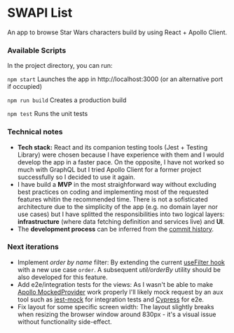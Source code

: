 # SWAPI List

An app to browse Star Wars characters build by using React + Apollo Client.
### Available Scripts

In the project directory, you can run:

`npm start`
Launches the app in http://localhost:3000 (or an alternative port if occupied)

`npm run build`
Creates a production build

`npm test`
Runs the unit tests

### Technical notes

- **Tech stack:** React and its companion testing tools (Jest + Testing Library) were chosen because I have experience with them and I would develop the app in a faster pace. On the opposite, I have not worked so much with GraphQL but I tried Apollo Client for a former project successfully so I decided to use it again.
- I have build a **MVP** in the most straighforward way without excluding best practices on coding and implementing most of the requested features whitin the recommended time. There is not a sofisticated architecture due to the simplicity of the app (e.g. no domain layer nor use cases) but I have splitted the responsibilities into two logical layers: **infrastructure** (where data fetching definition and services live) and **UI**.
- The **development process** can be inferred from the [commit history](https://github.com/martincleto/swapi-list/commits/main).

### Next iterations

- Implement *order by name* filter: By extending the current [useFilter hook](https://github.com/martincleto/swapi-list/blob/main/src/ui/hooks/useFilters/useFilters.test.ts) with a new use case `order`. A subsequent *util/orderBy* utility should be also developed for this feature.
- Add e2e/integration tests for the views: As I wasn't be able to make [Apollo MockedProvider](https://www.apollographql.com/docs/react/development-testing/testing#the-mockedprovider-component) work properly I'll likely mock request by an aux tool such as [jest-mock](https://www.npmjs.com/package/jest-mock) for integration tests and [Cypress](https://www.cypress.io/) for e2e.
- Fix layout for some specific screen width: The layout slightly breaks when resizing the browser window around 830px - it's a visual issue without functionality side-effect.